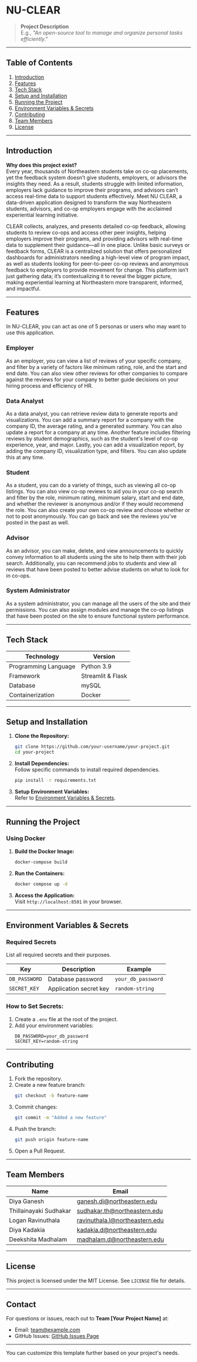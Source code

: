 # NU-CLEAR

> **Project Description**  
E.g., *"An open-source tool to manage and organize personal tasks efficiently."*

---

## **Table of Contents**

1. [Introduction](#introduction)  
2. [Features](#features)  
3. [Tech Stack](#tech-stack)  
4. [Setup and Installation](#setup-and-installation)  
5. [Running the Project](#running-the-project)  
6. [Environment Variables & Secrets](#environment-variables--secrets)  
7. [Contributing](#contributing)  
8. [Team Members](#team-members)  
9. [License](#license)

---

## **Introduction**

**Why does this project exist?**  
Every year, thousands of Northeastern students take on co-op placements, yet the feedback system doesn’t give students, employers, or advisors the insights they need. As a result, students struggle with limited information, employers lack guidance to improve their programs, and advisors can’t access real-time data to support students effectively. Meet NU CLEAR, a data-driven application designed to transform the way Northeastern students, advisors, and co-op employers engage with the acclaimed experiential learning initiative.  

CLEAR collects, analyzes, and presents detailed co-op feedback, allowing students to review co-ops and access other peer insights, helping employers improve their programs, and providing advisors with real-time data to supplement their guidance—all in one place. Unlike basic surveys or feedback forms, CLEAR is a centralized solution that offers personalized dashboards for administrators needing a high-level view of program impact, as well as students looking for peer-to-peer co-op reviews and anonymous feedback to employers to provide movement for change. This platform isn’t just gathering data; it’s contextualizing it to reveal the bigger picture, making experiential learning at Northeastern more transparent, informed, and impactful.

---

## **Features**

In NU-CLEAR, you can act as one of 5 personas or users who may want to use this application. 

### Employer
As an employer, you can view a list of reviews of your specific company, and filter by a variety of factors like minimum rating, role, and the start and end date. You can also view other reviews for other companies to compare against the reviews for your company to better guide decisions on your hiring process and efficiency of HR. 

### Data Analyst
As a data analyst, you can retrieve review data to generate reports and visualizations. You can add a summary report for a company with the company ID, the average rating, and a generated summary. You can also update a report for a company at any time. Another feature includes filtering reviews by student demographics, such as the student's level of co-op experience, year, and major. Lastly, you can add a visualization report, by adding the company ID, visualization type, and filters. You can also update this at any time.

### Student
As a student, you can do a variety of things, such as viewing all co-op listings. You can also view co-op reviews to aid you in your co-op search and filter by the role, minimum rating, minimum salary, start and end date, and whether the reviewer is anonymous and/or if they would recommend the role. You can also create your own co-op review and choose whether or not to post anonymously. You can go back and see the reviews you've posted in the past as well.

### Advisor
As an advisor, you can make, delete, and view announcements to quickly convey information to all students using the site to help them with their job search. Additionally, you can recommend jobs to students and view all reviews that have been posted to better advise students on what to look for in co-ops.

### System Administrator
As a system administrator, you can manage all the users of the site and their permissions. You can also assign modules and manage the co-op listings that have been posted on the site to ensure functional system performance.

---

## **Tech Stack**

| **Technology**    | **Version** |  
|--------------------|-------------|  
| Programming Language | Python 3.9 |  
| Framework          | Streamlit & Flask |  
| Database           | mySQL |  
| Containerization   | Docker |  

---

## **Setup and Installation**

1. **Clone the Repository:**  
   ```bash
   git clone https://github.com/your-username/your-project.git
   cd your-project
   ```

2. **Install Dependencies:**  
   Follow specific commands to install required dependencies.  
   ```bash
   pip install -r requirements.txt
   ```

3. **Setup Environment Variables:**  
   Refer to [Environment Variables & Secrets](#environment-variables--secrets).

---

## **Running the Project**

### **Using Docker**
1. **Build the Docker Image:**  
   ```bash
   docker-compose build
   ```

2. **Run the Containers:**  
   ```bash
   docker compose up -d
   ```

3. **Access the Application:**  
   Visit `http://localhost:8501` in your browser.

---

## **Environment Variables & Secrets**

### **Required Secrets**
List all required secrets and their purposes.

| **Key**            | **Description**              | **Example**          |  
|--------------------|-----------------------------|----------------------|  
| `DB_PASSWORD`      | Database password            | `your_db_password`   |  
| `SECRET_KEY`       | Application secret key       | `random-string`      |  

### **How to Set Secrets:**
1. Create a `.env` file at the root of the project.
2. Add your environment variables:
   ```env
   DB_PASSWORD=your_db_password
   SECRET_KEY=random-string
   ```

---

## **Contributing**

1. Fork the repository.  
2. Create a new feature branch:  
   ```bash
   git checkout -b feature-name
   ```
3. Commit changes:  
   ```bash
   git commit -m "Added a new feature"
   ```
4. Push the branch:  
   ```bash
   git push origin feature-name
   ```
5. Open a Pull Request.

---

## **Team Members**

| **Name**          | **Email**               |  
|--------------------|------------------------|  
| Diya Ganesh      | ganesh.di@northeastern.edu       |  
| Thillainayaki Sudhakar          | sudhakar.th@northeastern.edu     |  
| Logan Ravinuthala      | ravinuthala.l@northeastern.edu    |  
| Diya Kadakia           | kadakia.d@northeastern.edu       |  
| Deekshita Madhalam           | madhalam.d@northeastern.edu       |  

---

## **License**

This project is licensed under the MIT License. See `LICENSE` file for details.

---

## **Contact**

For questions or issues, reach out to **Team [Your Project Name]** at:  
- Email: team@example.com  
- GitHub Issues: [GitHub Issues Page](https://github.com/your-username/your-project/issues)

--- 

You can customize this template further based on your project's needs.